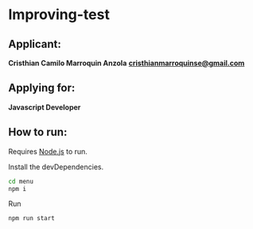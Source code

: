 
# Improving-test

## Applicant:
**Cristhian Camilo Marroquin Anzola** 
**<cristhianmarroquinse@gmail.com>**
## Applying for:
**Javascript Developer**

## How to run:

Requires [Node.js](https://nodejs.org/) to run.

Install the devDependencies.

```sh
cd menu
npm i
```

Run

```sh
npm run start
```